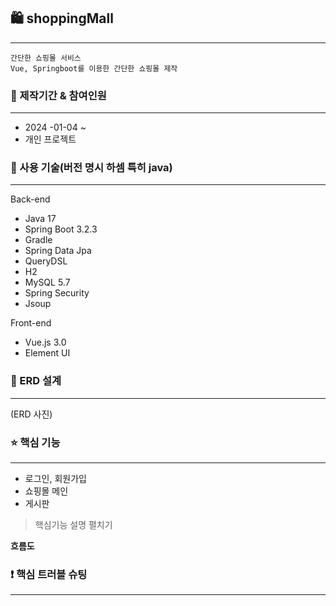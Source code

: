 ## 🛍️ shoppingMall
---
	간단한 쇼핑몰 서비스
	Vue, Springboot를 이용한 간단한 쇼핑몰 제작

### 📆 제작기간 & 참여인원
---
- 2024 -01-04 ~
- 개인 프로젝트


### 🧰 사용 기술(버전 명시 하셈 특히 java)
---
Back-end
- Java 17
- Spring Boot 3.2.3
- Gradle
- Spring Data Jpa
- QueryDSL
- H2
- MySQL 5.7
- Spring Security
- Jsoup

Front-end
- Vue.js 3.0
- Element UI


### 📰 ERD 설계
---

(ERD 사진)




### ⭐ 핵심 기능 
---
- 로그인, 회원가입
- 쇼핑몰 메인
- 게시판


> 핵심기능 설명 펼치기

**흐름도** 



### ❗ 핵심 트러블 슈팅
---
